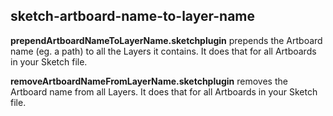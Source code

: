 ## sketch-artboard-name-to-layer-name

**prependArtboardNameToLayerName.sketchplugin** prepends the Artboard name (eg. a path) to all the Layers it contains. It does that for all Artboards in your Sketch file.

**removeArtboardNameFromLayerName.sketchplugin** removes the Artboard name from all Layers. It does that for all Artboards in your Sketch file.
